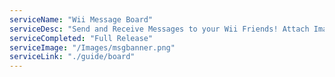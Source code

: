 ```yaml
---
serviceName: "Wii Message Board"  
serviceDesc: "Send and Receive Messages to your Wii Friends! Attach Images and Miis to add more character to your messages!"
serviceCompleted: "Full Release"
serviceImage: "/Images/msgbanner.png"
serviceLink: "./guide/board"
---
```

